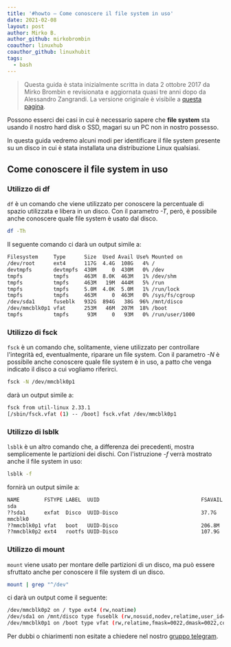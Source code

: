 ```yaml
---
title: '#howto – Come conoscere il file system in uso'
date: 2021-02-08
layout: post
author: Mirko B.
author_github: mirkobrombin
coauthor: linuxhub
coauthor_github: linuxhubit
tags:
  - bash
---
```

> Questa guida è stata inizialmente scritta in data 2 ottobre 2017 da Mirko Brombin e revisionata e aggiornata quasi tre anni dopo da Alessandro Zangrandi. La versione originale è visibile a <a href="http://archive.today/Mzlss">questa pagina</a>.

Possono esserci dei casi in cui è necessario sapere che **file system** sta usando il nostro hard disk o SSD, magari su un PC non in nostro possesso.

In questa guida vedremo alcuni modi per identificare il file system presente su un disco in cui è stata installata una distribuzione Linux qualsiasi.

## Come conoscere il file system in uso

### Utilizzo di df

`df` è un comando che viene utilizzato per conoscere la percentuale di spazio utilizzata e libera in un disco. Con il parametro *-T*, però, è possibile anche conoscere quale file system è usato dal disco.

```bash
df -Th
```

Il seguente comando ci darà un output simile a:

```bash
Filesystem     Type      Size  Used Avail Use% Mounted on
/dev/root      ext4      117G  4.4G  108G   4% /
devtmpfs       devtmpfs  430M     0  430M   0% /dev
tmpfs          tmpfs     463M  8.0K  463M   1% /dev/shm
tmpfs          tmpfs     463M   19M  444M   5% /run
tmpfs          tmpfs     5.0M  4.0K  5.0M   1% /run/lock
tmpfs          tmpfs     463M     0  463M   0% /sys/fs/cgroup
/dev/sda1      fuseblk   932G  894G   38G  96% /mnt/disco
/dev/mmcblk0p1 vfat      253M   46M  207M  18% /boot
tmpfs          tmpfs      93M     0   93M   0% /run/user/1000
```

### Utilizzo di fsck

`fsck` è un comando che, solitamente, viene utilizzato per controllare l'integrità ed, eventualmente, riparare un file system. Con il parametro *-N* è possibile anche conoscere quale file system è in uso, a patto che venga indicato il disco a cui vogliamo riferirci.

```bash
fsck -N /dev/mmcblk0p1
```

darà un output simile a:

```bash
fsck from util-linux 2.33.1
[/sbin/fsck.vfat (1) -- /boot] fsck.vfat /dev/mmcblk0p1
```

### Utilizzo di lsblk

`lsblk` è un altro comando che, a differenza dei precedenti, mostra semplicemente le partizioni dei dischi. Con l'istruzione *-f* verrà mostrato anche il file system in uso:

```bash
lsblk -f
```

fornirà un output simile a:

```bash
NAME        FSTYPE LABEL  UUID                                 FSAVAIL FSUSE% MOUNTPOINT
sda                                                                           
??sda1      exfat  Disco  UUID-Disco                           37.7G    96%   /mnt/disco
mmcblk0                                                                       
??mmcblk0p1 vfat   boot   UUID-Disco                           206.8M   18%   /boot
??mmcblk0p2 ext4   rootfs UUID-Disco                           107.9G   4%    /
```

### Utilizzo di mount

`mount` viene usato per montare delle partizioni di un disco, ma può essere sfruttato anche per conoscere il file system di un disco.

```bash
mount | grep "^/dev"
```

ci darà un output come il seguente:

```bash
/dev/mmcblk0p2 on / type ext4 (rw,noatime)
/dev/sda1 on /mnt/disco type fuseblk (rw,nosuid,nodev,relatime,user_id=0,group_id=0,default_permissions,allow_other,blksize=4096)
/dev/mmcblk0p1 on /boot type vfat (rw,relatime,fmask=0022,dmask=0022,codepage=437,iocharset=ascii,shortname=mixed,errors=remount-ro)
```

Per dubbi o chiarimenti non esitate a chiedere nel nostro [gruppo telegram](https://t.me/linuxpeople).
